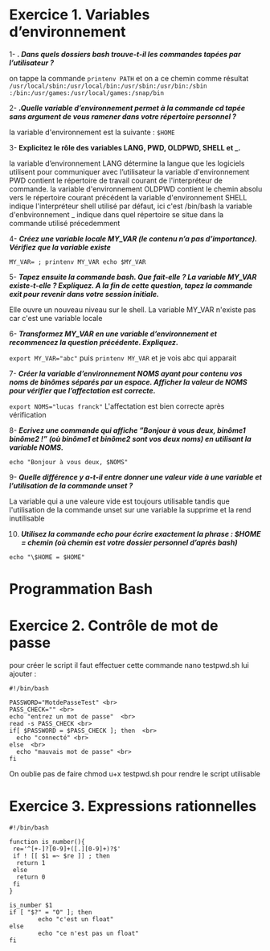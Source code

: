 
# Exercice 1. Variables d’environnement



1- <b>_. Dans quels dossiers bash trouve-t-il les commandes tapées par l’utilisateur ?_</b>

on tappe la commande `printenv PATH` et on a ce chemin comme résultat `/usr/local/sbin:/usr/local/bin:/usr/sbin:/usr/bin:/sbin
:/bin:/usr/games:/usr/local/games:/snap/bin`

2- <b>_.Quelle variable d’environnement permet à la commande cd tapée sans argument de vous ramener dans
votre répertoire personnel ?_</b>

la variable d'environnement est la suivante : `$HOME`

3- <b> Explicitez le rôle des variables LANG, PWD, OLDPWD, SHELL et _.</b>

la variable d’environnement LANG détermine la langue que les logiciels utilisent pour communiquer avec l’utilisateur
la variable d'environnement PWD contient le répertoire de travail courant de l'interpréteur de commande.
la variable d'environnement OLDPWD contient le chemin absolu vers le répertoire courant précédent
la variable d'environnement SHELL indique l'interpréteur shell utilisé par défaut, ici c'est /bin/bash 
la variable d'enbvironnement _ indique dans quel répertoire se situe dans la commande utilisé précedemment

4- <b> _Créez une variable locale MY_VAR (le contenu n’a pas d’importance). Vérifiez que la variable existe_ </b>

`MY_VAR= ; printenv MY_VAR
echo $MY_VAR`

5- <b> _Tapez ensuite la commande bash. Que fait-elle ? La variable MY_VAR existe-t-elle ? Expliquez. A la fin
de cette question, tapez la commande exit pour revenir dans votre session initiale._ </b>

Elle ouvre un nouveau niveau sur le shell. La variable MY_VAR n'existe pas car c'est une variable locale 

6- <b> _Transformez MY_VAR en une variable d’environnement et recommencez la question précédente. Expliquez._ </b>

`export MY_VAR="abc"` puis `printenv MY_VAR` et je vois abc qui apparait 

7- <b> _Créer la variable d’environnement NOMS ayant pour contenu vos noms de binômes séparés par un espace.
Afficher la valeur de NOMS pour vérifier que l’affectation est correcte._ </b>

`export NOMS="lucas franck"`  L'affectation est bien correcte après vérification 


8- <b> _Ecrivez une commande qui affiche ”Bonjour à vous deux, binôme1 binôme2 !” (où binôme1 et binôme2
sont vos deux noms) en utilisant la variable NOMS._ </b>

`echo "Bonjour à vous deux, $NOMS"` 

9- <b> _Quelle différence y a-t-il entre donner une valeur vide à une variable et l’utilisation de la commande
unset ?_ </b>

La variable qui a une valeure vide est toujours utilisable tandis que l'utilisation de la commande unset sur une variable la supprime et la rend inutilisable 

10.  <b> _Utilisez la commande echo pour écrire exactement la phrase : $HOME = chemin (où chemin est votre
dossier personnel d’après bash)_ </b>

`echo "\$HOME = $HOME"`

# Programmation Bash


# Exercice 2. Contrôle de mot de passe

pour créer le script il faut effectuer cette commande nano testpwd.sh lui ajouter : <br>

```
#!/bin/bash

PASSWORD="MotdePasseTest" <br>
PASS_CHECK="" <br>
echo "entrez un mot de passe"  <br> 
read -s PASS_CHECK <br> 
if[ $PASSWORD = $PASS_CHECK ]; then  <br> 
  echo "connecté" <br>  
else  <br> 
  echo "mauvais mot de passe" <br> 
fi 
``` 


On oublie pas de faire chmod u+x testpwd.sh pour rendre le script utilisable

# Exercice 3. Expressions rationnelles

```
#!/bin/bash

function is_number(){
 re='^[+-]?[0-9]+([.][0-9]+)?$'
 if ! [[ $1 =~ $re ]] ; then
  return 1
 else
  return 0
 fi
}

is_number $1
if [ "$?" = "0" ]; then
        echo "c'est un float"
else
        echo "ce n'est pas un float"
fi

``` 

